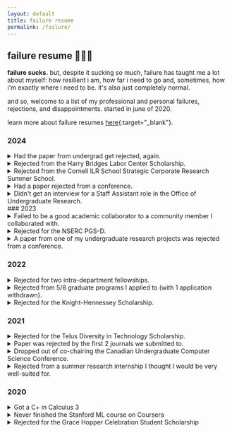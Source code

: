 ```yaml
---
layout: default
title: failure resume
permalink: /failure/
---
```


## failure resume 🤷🏻‍♀️
**failure sucks.** but, despite it sucking so much, failure has taught me a lot about myself: how resilient i am, how far i need to go and, sometimes, how i'm exactly where i need to be. it's also just completely normal.

and so, welcome to a list of my professional and personal failures, rejections, and disappointments. started in june of 2020. 

learn more about failure resumes [here](https://www.mentalfloss.com/article/573154/failure-resume-benefits){:target="_blank"}.

### 2024
<details>
    <summary>Had the paper from undergrad get rejected, again.</summary>
    <p>
    I was so sick of this paper at this point, especially because it wasn't within the realm of work I was doing anymore (and I was so far away from the summer during which I started it). It ultimately got shelved, but the other authors are re-running the study in a new way -- I wish them luck!
    </p>
</details>
<details>
    <summary>Rejected from the Harry Bridges Labor Center Scholarship.</summary>
    <p>
    I think I probably could've talked more about my research (and could've had more of an idea of how I wanted my research to progress) in my application, but alas! These things are always out of my control. If anything, scholarship applications are always a really fun way to reflect on my worldview and my values.
    </p>
</details>
<details>
    <summary>Rejected from the Cornell ILR School Strategic Corporate Research Summer School.</summary>
    <p>
    One of my references was submitted later than their deadline and they stated that as the reason when rejecting me from the program (even though they took it) -- who knows!
    </p>
</details>
<details>
    <summary>Had a paper rejected from a conference.</summary>
    <p>
    First PhD paper submission -> first PhD paper rejection. I felt really proud of this paper so I'm pretty bummed about this (and dreading reading the reviews a little bit), but this is all part of the academic process, for better or for worse. 
    
    (Later reflection -- the reviews were very helpful. I'm really glad the reviewers gave the paper a chance to improve.)
    </p>
</details>
<details>
    <summary>Didn't get an interview for a Staff Assistant role in the Office of Undergraduate Research.</summary>
    <p>
    I think I would've had a lot of fun with this, but sometimes things just don't work out (and they had a lot of applicants).
    </p>
</details>
### 2023
<details>
    <summary>Failed to be a good academic collaborator to a community member I collaborated with.</summary>
    <p>
       This is maybe one of my greatest failures from my first few years in grad school. I wanted to add this because I think it's really important to acknowledge how much responsibility we hold as people who come from and represent what can frankly be very harmful institutions. Even as someone who knew this, I let my own avoidance inform my actions, and I didn't honor our relationship well enough -- my feelings of anxiety and sorryness didn't replace action.

       This wouldn't have solved everything, but something I wish I had had a conversation with my community partner about expectations before we started, specifically around workflow and process. I feel like so much breakdown in general is about expectations and accountability. For you and your community partner: How often do they expect you to check in? What is important for them to be a part of? What do they expect your relationship to look like? Obviously these things change (and need to change based on [the development of] your relationship), but having something defined at the start would've been helpful.
    </p>
</details>
<details>
    <summary>Rejected for the NSERC PGS-D.</summary>
    <p>
       I was really hopeful about my application, but there are so many possible reasons why I could've been rejected (e.g., new PhD student w/o masters, not enough pubs/experience, wording not directed enough, interdisciplinary work). Interesting to try to make sense of things when none of that feedback is given. 
       
       If anything, I had just started the first year of my PhD when I applied and my research interests have changed a lot since then, so I'm looking forward to getting another opportunity to sit down and think about what I care to do now that my interests have matured a little!
    </p>
</details>
<details>
    <summary>A paper from one of my undergraduate research projects was rejected from a conference.</summary>
    <p>
       This paper kind of already belongs here on this page because I had an incredibly hard time finishing it up (and was only able to do so with the help of two wonderful researchers from the lab that I did this research in). This was our first submission. Thankfully, we got really helpful feedback.
    </p>
</details>

### 2022
<details>
    <summary>Rejected for two intra-department fellowships.</summary>
    <p>
       I tried. :)
    </p>
</details>
<details>
    <summary>Rejected from 5/8 graduate programs I applied to (with 1 application withdrawn).</summary>
    <p>
       Sometimes you won't measure up and sometimes it's just not meant to be, and both of those things are okay! So many factors go into decisions like these and it's hard not knowing why I got rejected from some of these programs... but we're worth so much more than our material accomplishments.

       I made <a href="https://twitter.com/_joicetang_/status/1488981893282361345?s=20&t=_el8b_VpNCyhDYVRywABeg">blackout poetry with some of my rejection letters</a>, if you're interested.
    </p>
</details>

<details>
    <summary>Rejected for the Knight-Hennessey Scholarship.</summary>
    <p>
       This application process really forced me to reflect on my values and accomplishments, which was really cool. Whether my impact on the world is small or large, it's still impact; I just want to make sure it's positive.
    </p>
</details>

### 2021
<details>
    <summary>Rejected for the Telus Diversity in Technology Scholarship.</summary>
    <p>
        This was a lesson in not overthinking the factors that can lead to a rejection and/or just taking things as they are. 
    </p>
</details>

<details>
    <summary>Paper was rejected by the first 2 journals we submitted to.</summary>
    <p>
        It happens. :)
    </p>
</details>

<details>
    <summary>Dropped out of co-chairing the Canadian Undergraduate Computer Science Conference.</summary>
    <p>
        I was super excited about running this conference with one of my good friends about a year ago, but things went downhill after COVID-19 forced a change of plans. I learned that it's okay to just let go sometimes, and that there are costs to taking on too much -- not only for myself, but for others (like our team, and the people who may have been looking forward to the event).
    </p>
</details>

<details>
    <summary>Rejected from a summer research internship I thought I would be very well-suited for.</summary>
    <p>
        You only need 1 yes!!! This experience was like a practice round for grad school apps later this year, which will be helpful in many ways :)
    </p>
</details>


### 2020
<details>
    <summary>Got a C+ in Calculus 3</summary>
    <p>
        The worst course grade I have ever received. What I learned (or was reminded of): 
        1) Always make sure to thoroughly study concepts you feel shaky on. 
        2) A basic understanding needs to be supplemented with practice, at least for math classes. 
        3) Don't take 2 math classes at the same time, especially during a pandemic. 
        4) You can enjoy (academic) things you're not necessarily good at.
    </p>
</details>
<details>
    <summary>Never finished the Stanford ML course on Coursera</summary>
    <p>
        I could technically still finish this, but I'm so behind that I've forgotten everything I've learned so far. I think I had a hard time because I hadn't yet taken matrix algebra, and honestly, I've never really seen myself as someone who'd be good at ML. I ended up taking an applied machine learning course in school. I enjoyed it a lot more AND it was more applicable to the work I do, so I think sometimes you just need to figure out what works for you!
    </p>
</details>
<details>
    <summary>Rejected for the Grace Hopper Celebration Student Scholarship</summary>
    <p>
        I do diversity in tech work out of a genuine passion for it, but some people have more passion than I do! Rather than forcing myself to "catch up", I will continue to work toward implementing initiatives that I want to see in the space.
    </p>
</details>
